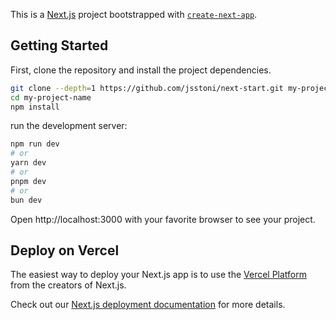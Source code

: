 This is a [Next.js](https://nextjs.org/) project bootstrapped with [`create-next-app`](https://github.com/vercel/next.js/tree/canary/packages/create-next-app).

## Getting Started

First, clone the repository and install the project dependencies.

```bash
git clone --depth=1 https://github.com/jsstoni/next-start.git my-project-name
cd my-project-name
npm install
```

run the development server:

```bash
npm run dev
# or
yarn dev
# or
pnpm dev
# or
bun dev
```
Open http://localhost:3000 with your favorite browser to see your project.


## Deploy on Vercel

The easiest way to deploy your Next.js app is to use the [Vercel Platform](https://vercel.com/new?utm_medium=default-template&filter=next.js&utm_source=create-next-app&utm_campaign=create-next-app-readme) from the creators of Next.js.

Check out our [Next.js deployment documentation](https://nextjs.org/docs/deployment) for more details.

